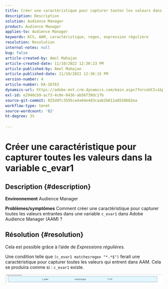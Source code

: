 ```yaml
---
title: Créer une caractéristique pour capturer toutes les valeurs dans la variable c_evar1
description: Description
solution: Audience Manager
product: Audience Manager
applies-to: Audience Manager
keywords: KCS, AAM, caractéristique, regex, expression régulière
resolution: Resolution
internal-notes: null
bug: false
article-created-by: Amol Mahajan
article-created-date: 11/10/2022 12:30:23 PM
article-published-by: Amol Mahajan
article-published-date: 11/10/2022 12:36:15 PM
version-number: 4
article-number: KA-16763
dynamics-url: https://adobe-ent.crm.dynamics.com/main.aspx?forceUCI=1&pagetype=entityrecord&etn=knowledgearticle&id=afe65171-f360-ed11-9561-6045bd006268
exl-id: e2940cb9-acf3-4c0e-8436-ab56f39dc17b
source-git-commit: 025ddfc3595ce4a64e4d3caab2b611a6558b82ea
workflow-type: tm+mt
source-wordcount: '82'
ht-degree: 3%

---
```


# Créer une caractéristique pour capturer toutes les valeurs dans la variable c_evar1

## Description {#description}

<b>Environnement</b>
Audience Manager


<b>Problèmes/symptômes</b>
Comment créer une caractéristique pour capturer toutes les valeurs entrantes dans une variable `c_evar1` dans Adobe Audience Manager (AAM) ?


## Résolution {#resolution}


Cela est possible grâce à l’aide de *Expressions régulières.*

Une condition telle que `(c_evar1 matchesregex "*.*$")` ferait une caractéristique pour capturer toutes les valeurs qui entrent dans AAM. Cela se produira comme si : `c_evar1` existe.



![](assets/1b1452cb-a86b-eb11-a812-00224803aaf7.png)
